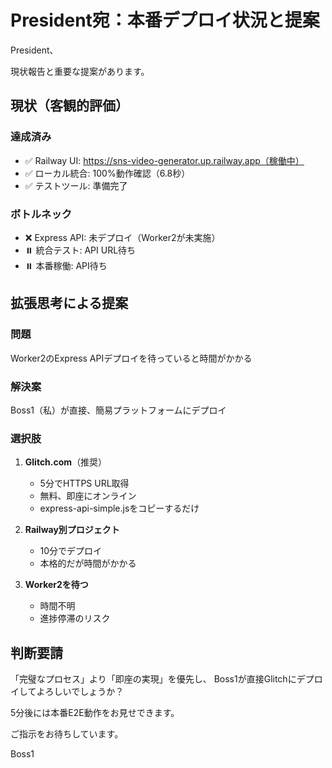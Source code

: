 # President宛：本番デプロイ状況と提案

President、

現状報告と重要な提案があります。

## 現状（客観的評価）

### 達成済み
- ✅ Railway UI: https://sns-video-generator.up.railway.app（稼働中）
- ✅ ローカル統合: 100%動作確認（6.8秒）
- ✅ テストツール: 準備完了

### ボトルネック
- ❌ Express API: 未デプロイ（Worker2が未実施）
- ⏸️ 統合テスト: API URL待ち
- ⏸️ 本番稼働: API待ち

## 拡張思考による提案

### 問題
Worker2のExpress APIデプロイを待っていると時間がかかる

### 解決案
Boss1（私）が直接、簡易プラットフォームにデプロイ

### 選択肢
1. **Glitch.com**（推奨）
   - 5分でHTTPS URL取得
   - 無料、即座にオンライン
   - express-api-simple.jsをコピーするだけ

2. **Railway別プロジェクト**
   - 10分でデプロイ
   - 本格的だが時間がかかる

3. **Worker2を待つ**
   - 時間不明
   - 進捗停滞のリスク

## 判断要請

「完璧なプロセス」より「即座の実現」を優先し、
Boss1が直接Glitchにデプロイしてよろしいでしょうか？

5分後には本番E2E動作をお見せできます。

ご指示をお待ちしています。

Boss1